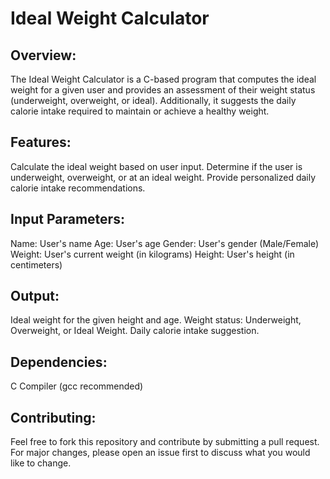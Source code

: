 # Ideal Weight Calculator

## Overview:
The Ideal Weight Calculator is a C-based program that computes the ideal weight for a given user and provides an assessment of their weight status (underweight, overweight, or ideal). Additionally, it suggests the daily calorie intake required to maintain or achieve a healthy weight.

## Features:
Calculate the ideal weight based on user input.
Determine if the user is underweight, overweight, or at an ideal weight.
Provide personalized daily calorie intake recommendations.

## Input Parameters:
Name: User's name
Age: User's age
Gender: User's gender (Male/Female)
Weight: User's current weight (in kilograms)
Height: User's height (in centimeters)

## Output:
Ideal weight for the given height and age.
Weight status: Underweight, Overweight, or Ideal Weight.
Daily calorie intake suggestion.

## Dependencies:
C Compiler (gcc recommended)

## Contributing:
Feel free to fork this repository and contribute by submitting a pull request. For major changes, please open an issue first to discuss what you would like to change.
